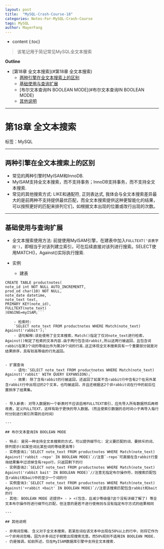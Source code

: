 ```yaml
---
layout: post
title:  "MySQL-Crash-Course-18"
categories: Notes-For-MySQL-Crash-Course
tags: MySQL
author: MayerFang
---
```


* content
{:toc}

>该笔记用于简记常见MySQL全文本搜索




**Outline**

- [第18章 全文本搜索](#第18章 全文本搜索)
	- [两种引擎在全文本搜索上的区别](#两种引擎在全文本搜索上的区别)
	- [基础使用与查询扩展](#基础使用与查询扩展)
	- [布尔文本查询IN BOOLEAN MODE](#布尔文本查询IN BOOLEAN MODE)
	- [其他说明](#其他说明)



---


# 第18章 全文本搜索

标签：MySQL

---

## 两种引擎在全文本搜索上的区别

- 常见的两种引擎时MyISAM和InnoDB.
- MyISAM支持全文本搜索，而不支持事务；InnoDB支持事务，而不支持全文本搜索.
- 常见的其他搜索方式: LIKE和通配符, 正则表达式, 我体会与全文本搜索差异最大的是前两种不支持提供最优匹配，而全文本搜索提供这种更智能化的结果，可以按照更好的匹配来排列它们，如根据文本出现的位置或改行出现的次数。 

---

## 基础使用与查询扩展
- 全文本搜索使用方法: 前提使用MyISAM引擎，在建表中加入`FULLTEXT('该表字段')`，即相当于对该列建立索引，可在后续直接对该列进行搜索。SELECT使用MATCH()，Against()实际执行搜索.

- 实例
	- 建表
```
CREATE TABLE productnotes(
note_id int NOT NULL AUTO_INCREMENTT,
prod_od char(10) NOT NULL,
note_date datetime,
note_text text,
PRIMARY KEY(note_id),
FULLTEXT(note_text)
)ENGINE=myISAM;```

	- 检索时:
	`SELECT note_text FROM productnotes WHERE Match(note_text) Against('rabbit');`
	- 语句解释:该处使用了全文本搜索，Match()指定了仅对note_text进行检索，Against()制定了检索的文本内容.由于两行包含词rabbit,所以这两行被返回，且包含词rabbit在第3个词的等级比作为第20个词的行高.这正体现全文本搜索具有一个重要部分就是对结果排序，具有较高等级的行先返回。


- 扩展查询
	- 语句:`SELECT note_text FROM productnotes WHERE Match(note_text) Against('rabbit' WITH QUERY EXPANSION);`
	- 效果: 除了含有rabbit的行被返回，还返回了如某不含rabbit行中含有2个在另外某含rabbit行中出现过的2个文本，也均被返回，并且还根据这2个非rabbit词在行中的前后位置排序了结果集。


- 导入新表: 对导入数据到一个新表时不应该启用FULLTEXT索引，应先导入所有数据然后再修改表，定义FULLTEXT，这样有助于更快的导入数据。（而且使索引数据的总时间小于再导入每行时分别进行索引所需的总时间）

---

## 布尔文本查询IN BOOLEAN MODE

- 特点: 是另一种支持全文本搜索的方式。可以提供细节化: 定义要匹配的词、要排斥的词、排列提示(如某些词比某些词的等级更高等)
- 实例查询1:`SELECT note_text FROM productnotes WHERE Match(note_text) Against('rabbit -repo' IN BOOLEAN MODE)`//注意`-repo`可直接在含rabbit行查询结果集中过滤掉含有repo行，只返回剩下的行
- 实例查询2:`SELECT note_text FROM productnotes WHERE Match(note_text) Against('rabbit bait' IN BOOLEAN MODE)`//注意无指定布尔操作符，则搜索匹配包含rabbit和bait中的至少一个词的行
- 实例查询3:`SELECT note_text FROM productnotes WHERE Match(note_text) Against('+rabbit +bait' IN BOOLEAN MODE)`//注意该搜索匹配包含rabbit和bait的行
- 其他: BOOLEAN MODE 还提供+ - > <(包含，且减少等级值?这个没有详细了解了) 等全文本布尔操作符进行细节化匹配，但注意的是若不进行使用则与没有指定布尔方式的结果相同

---

## 其他说明

- 非用词忽略. 含义对于全文本搜索，若某些词在该文本中出现在50%以上的行中，则将它作为一个非用词忽略，因为许多词过于频繁出现搜索无意。而50%规则不适用IN BOOLEAN MODE.
- 仍是强调，如前所述，仅在MyISAM数据库引擎中支持全文本搜索.